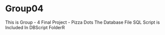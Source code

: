# Group04
This is Group - 4 Final Project - Pizza Dots 
The Database File SQL Script is Included In DBScript FolderR
